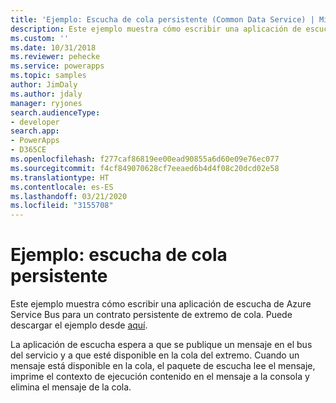 ```yaml
---
title: 'Ejemplo: Escucha de cola persistente (Common Data Service) | Microsoft Docs'
description: Este ejemplo muestra cómo escribir una aplicación de escucha de Azure Service Bus para un contrato persistente de extremo de cola.
ms.custom: ''
ms.date: 10/31/2018
ms.reviewer: pehecke
ms.service: powerapps
ms.topic: samples
author: JimDaly
ms.author: jdaly
manager: ryjones
search.audienceType:
- developer
search.app:
- PowerApps
- D365CE
ms.openlocfilehash: f277caf86819ee00ead90855a6d60e09e76ec077
ms.sourcegitcommit: f4cf849070628cf7eeaed6b4d4f08c20dcd02e58
ms.translationtype: HT
ms.contentlocale: es-ES
ms.lasthandoff: 03/21/2020
ms.locfileid: "3155708"
---
```

# <a name="sample-persistent-queue-listener"></a>Ejemplo: escucha de cola persistente

<!-- https://docs.microsoft.com/dynamics365/customer-engagement/developer/sample-persistent-queue-listener -->

Este ejemplo muestra cómo escribir una aplicación de escucha de Azure Service Bus para un contrato persistente de extremo de cola. Puede descargar el ejemplo desde [aquí](https://github.com/Microsoft/PowerApps-Samples/tree/master/cds/orgsvc/C%23/PersistentQueueListener).

La aplicación de escucha espera a que se publique un mensaje en el bus del servicio y a que esté disponible en la cola del extremo. Cuando un mensaje está disponible en la cola, el paquete de escucha lee el mensaje, imprime el contexto de ejecución contenido en el mensaje a la consola y elimina el mensaje de la cola.
